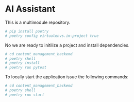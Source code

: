 # AI Assistant
This is a multimodule repository. 

```sh
# pip install poetry
# poetry config virtualenvs.in-project true
```

No we are ready to initilize a project and install dependencies.

```sh
# cd content_management_backend
# poetry shell
# poetry install
# poetry run pytest 
```

To locally start the application issue the following commands:

```sh
# cd content_management_backend
# poetry shell
# poetry run start
```


